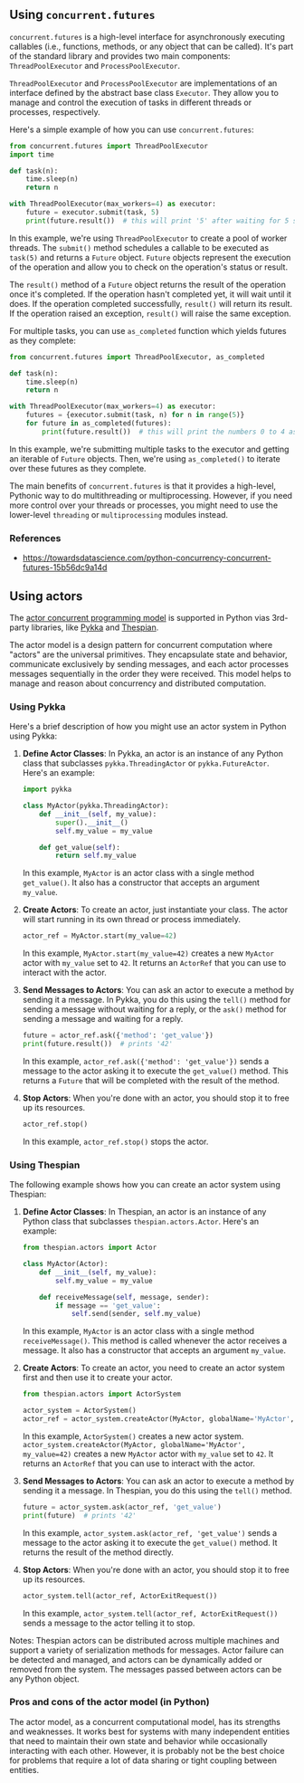 
## Using `concurrent.futures`

`concurrent.futures` is a high-level interface for asynchronously executing callables (i.e., functions, methods, or any object that can be called). It's part of the standard library and provides two main components: `ThreadPoolExecutor` and `ProcessPoolExecutor`.

`ThreadPoolExecutor` and `ProcessPoolExecutor` are implementations of an interface defined by the abstract base class `Executor`. They allow you to manage and control the execution of tasks in different threads or processes, respectively.

Here's a simple example of how you can use `concurrent.futures`:

```python
from concurrent.futures import ThreadPoolExecutor
import time

def task(n):
    time.sleep(n)
    return n

with ThreadPoolExecutor(max_workers=4) as executor:
    future = executor.submit(task, 5)
    print(future.result())  # this will print '5' after waiting for 5 seconds
```

In this example, we're using `ThreadPoolExecutor` to create a pool of worker threads. The `submit()` method schedules a callable to be executed as `task(5)` and returns a `Future` object. `Future` objects represent the execution of the operation and allow you to check on the operation's status or result.

The `result()` method of a `Future` object returns the result of the operation once it's completed. If the operation hasn't completed yet, it will wait until it does. If the operation completed successfully, `result()` will return its result. If the operation raised an exception, `result()` will raise the same exception.

For multiple tasks, you can use `as_completed` function which yields futures as they complete:

```python
from concurrent.futures import ThreadPoolExecutor, as_completed

def task(n):
    time.sleep(n)
    return n

with ThreadPoolExecutor(max_workers=4) as executor:
    futures = {executor.submit(task, n) for n in range(5)}
    for future in as_completed(futures):
        print(future.result())  # this will print the numbers 0 to 4 as they complete
```

In this example, we're submitting multiple tasks to the executor and getting an iterable of `Future` objects. Then, we're using `as_completed()` to iterate over these futures as they complete.

The main benefits of `concurrent.futures` is that it provides a high-level, Pythonic way to do multithreading or multiprocessing. However, if you need more control over your threads or processes, you might need to use the lower-level `threading` or `multiprocessing` modules instead.

### References

- https://towardsdatascience.com/python-concurrency-concurrent-futures-15b56dc9a14d

## Using actors

The [actor concurrent programming model](https://en.wikipedia.org/wiki/Actor_model) is supported in Python vias 3rd-party libraries, like [Pykka](https://pypi.org/project/pykka/) and [Thespian](https://pypi.org/project/thespian/).

The actor model is a design pattern for concurrent computation where "actors" are the universal primitives. They encapsulate state and behavior, communicate exclusively by sending messages, and each actor processes messages sequentially in the order they were received. This model helps to manage and reason about concurrency and distributed computation.

### Using Pykka

Here's a brief description of how you might use an actor system in Python using Pykka:

1. **Define Actor Classes**: In Pykka, an actor is an instance of any Python class that subclasses `pykka.ThreadingActor` or `pykka.FutureActor`. Here's an example:

    ```python
    import pykka

    class MyActor(pykka.ThreadingActor):
        def __init__(self, my_value):
            super().__init__()
            self.my_value = my_value

        def get_value(self):
            return self.my_value
    ```

    In this example, `MyActor` is an actor class with a single method `get_value()`. It also has a constructor that accepts an argument `my_value`.

2. **Create Actors**: To create an actor, just instantiate your class. The actor will start running in its own thread or process immediately.

    ```python
    actor_ref = MyActor.start(my_value=42)
    ```

    In this example, `MyActor.start(my_value=42)` creates a new `MyActor` actor with `my_value` set to `42`. It returns an `ActorRef` that you can use to interact with the actor.

3. **Send Messages to Actors**: You can ask an actor to execute a method by sending it a message. In Pykka, you do this using the `tell()` method for sending a message without waiting for a reply, or the `ask()` method for sending a message and waiting for a reply.

    ```python
    future = actor_ref.ask({'method': 'get_value'})
    print(future.result())  # prints '42'
    ```

    In this example, `actor_ref.ask({'method': 'get_value'})` sends a message to the actor asking it to execute the `get_value()` method. This returns a `Future` that will be completed with the result of the method.

4. **Stop Actors**: When you're done with an actor, you should stop it to free up its resources.

    ```python
    actor_ref.stop()
    ```

    In this example, `actor_ref.stop()` stops the actor.

### Using Thespian

The following example shows how you can create an actor system using Thespian:

1. **Define Actor Classes**: In Thespian, an actor is an instance of any Python class that subclasses `thespian.actors.Actor`. Here's an example:

    ```python
    from thespian.actors import Actor

    class MyActor(Actor):
        def __init__(self, my_value):
            self.my_value = my_value

        def receiveMessage(self, message, sender):
            if message == 'get_value':
                self.send(sender, self.my_value)
    ```

    In this example, `MyActor` is an actor class with a single method `receiveMessage()`. This method is called whenever the actor receives a message. It also has a constructor that accepts an argument `my_value`.

2. **Create Actors**: To create an actor, you need to create an actor system first and then use it to create your actor.

    ```python
    from thespian.actors import ActorSystem

    actor_system = ActorSystem()
    actor_ref = actor_system.createActor(MyActor, globalName='MyActor', my_value=42)
    ```

    In this example, `ActorSystem()` creates a new actor system. `actor_system.createActor(MyActor, globalName='MyActor', my_value=42)` creates a new `MyActor` actor with `my_value` set to `42`. It returns an `ActorRef` that you can use to interact with the actor.

3. **Send Messages to Actors**: You can ask an actor to execute a method by sending it a message. In Thespian, you do this using the `tell()` method.

    ```python
    future = actor_system.ask(actor_ref, 'get_value')
    print(future)  # prints '42'
    ```

    In this example, `actor_system.ask(actor_ref, 'get_value')` sends a message to the actor asking it to execute the `get_value()` method. It returns the result of the method directly.

4. **Stop Actors**: When you're done with an actor, you should stop it to free up its resources.

    ```python
    actor_system.tell(actor_ref, ActorExitRequest())
    ```

    In this example, `actor_system.tell(actor_ref, ActorExitRequest())` sends a message to the actor telling it to stop.

Notes: Thespian actors can be distributed across multiple machines and support a variety of serialization methods for messages. Actor failure can be detected and managed, and actors can be dynamically added or removed from the system. The messages passed between actors can be any Python object.

### Pros and cons of the actor model (in Python)

The actor model, as a concurrent computational model, has its strengths and weaknesses. It works best for systems with many independent entities that need to maintain their own state and behavior while occasionally interacting with each other. However, it is probably not be the best choice for problems that require a lot of data sharing or tight coupling between entities.
